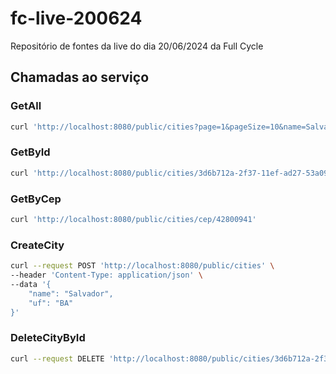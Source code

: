 # fc-live-200624
Repositório de fontes da live do dia 20/06/2024 da Full Cycle


## Chamadas ao serviço

### GetAll
```bash
curl 'http://localhost:8080/public/cities?page=1&pageSize=10&name=Salvador&uf=BA'
```

### GetById  
```bash
curl 'http://localhost:8080/public/cities/3d6b712a-2f37-11ef-ad27-53a0959f9cd9'
```

### GetByCep
```bash
curl 'http://localhost:8080/public/cities/cep/42800941'
```

### CreateCity
```bash
curl --request POST 'http://localhost:8080/public/cities' \
--header 'Content-Type: application/json' \
--data '{
    "name": "Salvador",
    "uf": "BA"
}'
```

### DeleteCityById
```bash
curl --request DELETE 'http://localhost:8080/public/cities/3d6b712a-2f37-11ef-ad27-53a0959f9cd9'
```
